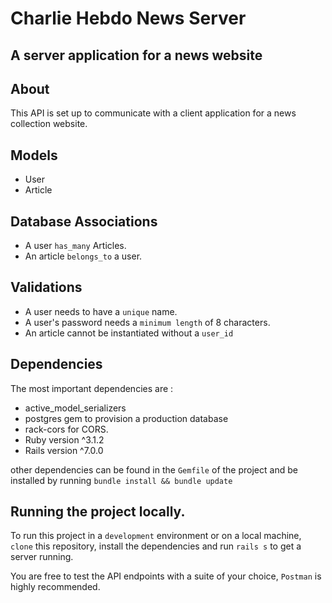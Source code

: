 # <strong> Charlie Hebdo News Server </strong>

<h2> A server application for a news website </h2>


## About 

This API is set up to communicate with a client application for a news collection website. 

## Models 

* User 
* Article 

## Database Associations 

* A user `has_many` Articles. 
* An article `belongs_to` a user.

## Validations 

* A user needs to have a `unique` name.
* A user's password needs a `minimum length` of 8 characters. 
* An article cannot be instantiated without a `user_id`

## Dependencies 

The most important dependencies are : 
* active_model_serializers 
* postgres gem to provision a production database 
* rack-cors for CORS. 
* Ruby version ^3.1.2
* Rails version ^7.0.0

other dependencies can be found in the `Gemfile` of the project and be installed by running `bundle install && bundle update` 

## Running the project locally. 

To run this project in a `development` environment or on a local machine, `clone` this repository, install the dependencies and run `rails s` to get a server running. 

You are free to test the API endpoints with a suite of your choice, `Postman` is highly recommended. 
